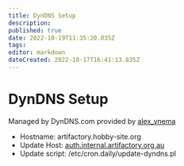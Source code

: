 ```yaml
---
title: DynDNS Setup
description: 
published: true
date: 2022-10-19T11:35:20.035Z
tags: 
editor: markdown
dateCreated: 2022-10-17T16:41:13.835Z
---
```


# DynDNS Setup

Managed by DynDNS.com provided by [alex_ynema](/user/alex_ynema)

-   Hostname: artifactory.hobby-site.org
-   Update Host: [auth.internal.artifactory.org.au](/subcommittee/it_infrastructure/servers_auth)
-   Update script: /etc/cron.daily/update-dyndns.pl
